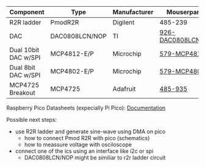 Component | Type | Manufacturer | Mouserpart-Nr | Productpage | Datasheet
--------       | --------  | -------- | -------- | --------| --------
R2R ladder     | PmodR2R   | Digilent | 485-239  | [R2R ladder](https://digilent.com/shop/pmod-r2r-resistor-ladder-d-a-converter/) | [Schematic](https://digilent.com/reference/_media/reference/pmod/pmodr2r/pmodr2r_sch.pdf)
DAC    | DAC0808LCN/NOP | TI   | [926-DAC0808LCN/NOPB](https://www.mouser.de/ProductDetail/Texas-Instruments/DAC0808LCN-NOPB?qs=7X5t%252BdzoRHDv8TW%252BETgvcg%3D%3D) | - | -
Dual 10bit DAC w/SPI     | MCP4812-E/P   | Microchip | [579-MCP4812-E/P](https://www.mouser.de/ProductDetail/Microchip-Technology-Atmel/MCP4812-E-P?qs=bxUt0k7cytI17caZuUAwlA%3D%3D)  | -| -
Dual 8bit DAC w/SPI     | MCP4802-E/P   | Microchip | [579-MCP4802-E/P](https://www.mouser.de/ProductDetail/Microchip-Technology-Atmel/MCP4802-E-P?qs=bxUt0k7cytI0U0E3kiOWig%3D%3D)  | -| -
MCP4725 Breakout     | MCP4725 | Adafruit | [485-935](https://www.mouser.de/ProductDetail/Adafruit/935?qs=GURawfaeGuDLSBaw80Z3Sg%3D%3D)  | [MCP4725 Breakout](https://www.adafruit.com/product/935)| [Datasheet](https://cdn-shop.adafruit.com/datasheets/mcp4725.pdf)

Raspberry Pico Datasheets (expecially Pi Pico):
[Documentation](https://www.raspberrypi.com/documentation/microcontrollers/raspberry-pi-pico.html)

Possible next steps:
- use R2R ladder and generate sine-wave using DMA on pico
  - how to connect Pmod R2R with pico (schematics)
  - how to meassure voltage with osciloscope
- connect one of the ics using an interface like i2c or spi
  - DAC0808LCN/NOP might be similiar to r2r ladder circuit
